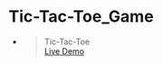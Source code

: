 # Tic-Tac-Toe_Game

- > Tic-Tac-Toe<br><a href = "https://hustlewithnachiket.github.io/Tic-Tac-Toe_Game/">Live Demo</a>
